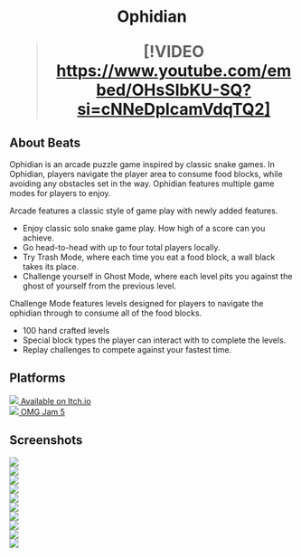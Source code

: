 <h1 align="center">

Ophidian

> [!VIDEO https://www.youtube.com/embed/OHsSIbKU-SQ?si=cNNeDpIcamVdqTQ2]

</h1>

## About Beats
Ophidian is an arcade puzzle game inspired by classic snake games. In Ophidian, players navigate the player area to consume food blocks, while avoiding any obstacles set in the way. Ophidian features multiple game modes for players to enjoy.

Arcade features a classic style of game play with newly added features.

- Enjoy classic solo snake game play. How high of a score can you achieve.
- Go head-to-head with up to four total players locally.
- Try Trash Mode, where each time you eat a food block, a wall black takes its place.
- Challenge yourself in Ghost Mode, where each level pits you against the ghost of yourself from the previous level.

Challenge Mode features levels designed for players to navigate the ophidian through to consume all of the food blocks.

- 100 hand crafted levels
- Special block types the player can interact with to complete the levels.
- Replay challenges to compete against your fastest time.

## Platforms

<div class="row">
    <div class="col col-4">
        <a class="platform-button button-steam" href="https://store.steampowered.com/app/697710/Ophidian/" target="_blank">
            <img src="/images/platforms/steam.png" class="platform-image"/>
            <span class="platform-label">Available on Itch.io</span>
        </a>
    </div>
        <div class="col col-4">
        <a class="platform-button button-gdq" href="https://itch.io/jam/omgjam5/rate/326293" target="_blank">
            <img src="/images/platforms/gdq.png" class="platform-image"/>
            <span class="platform-label">OMG Jam 5</span>
        </a>
    </div>
</div>

## Screenshots

<div class="row">
    <div class="col col-4">
        <img src="/images/games/ophidian/screenshot_01.png" />
    </div>
    <div class="col col-4">
        <img src="/images/games/ophidian/screenshot_02.png" />
    </div>
    <div class="col col-4">
        <img src="/images/games/ophidian/screenshot_03.png" />
    </div>
    <div class="col col-4">
        <img src="/images/games/ophidian/screenshot_04.png" />
    </div>
    <div class="col col-4">
        <img src="/images/games/ophidian/screenshot_05.png" />
    </div>
    <div class="col col-4">
        <img src="/images/games/ophidian/screenshot_06.png" />
    </div>
    <div class="col col-4">
        <img src="/images/games/ophidian/screenshot_07.png" />
    </div>
    <div class="col col-4">
        <img src="/images/games/ophidian/screenshot_08.png" />
    </div>
    <div class="col col-4">
        <img src="/images/games/ophidian/screenshot_09.png" />
    </div>
    <div class="col col-4">
        <img src="/images/games/ophidian/screenshot_10.png" />
    </div>                    
</div>

